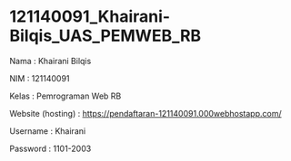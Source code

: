 # 121140091_Khairani-Bilqis_UAS_PEMWEB_RB
Nama  : Khairani Bilqis

NIM   : 121140091

Kelas : Pemrograman Web RB

Website (hosting) : https://pendaftaran-121140091.000webhostapp.com/

Username : Khairani

Password : 1101-2003
